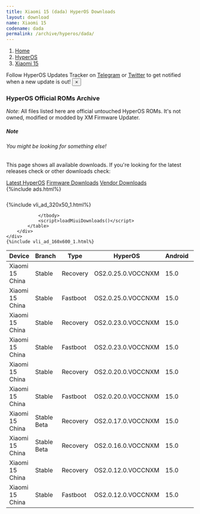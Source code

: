 ```yaml
---
title: Xiaomi 15 (dada) HyperOS Downloads
layout: download
name: Xiaomi 15
codename: dada
permalink: /archive/hyperos/dada/
---
```

<nav aria-label="breadcrumb">
    <ol class="breadcrumb">
        <li class="breadcrumb-item"><a href="/">Home</a></li>
        <li class="breadcrumb-item"><a href="/hyperos/">HyperOS</a></li>
        <li class="breadcrumb-item active" aria-current="page"><a href="/hyperos/dada/">Xiaomi 15</a></li>
    </ol>
</nav>
<div class="alert alert-primary alert-dismissible fade show" role="alert">
    Follow HyperOS Updates Tracker on <a href="https://t.me/MIUIUpdatesTracker" class="alert-link">Telegram</a>
     or <a href="https://twitter.com/MiFwUpdater" class="alert-link">Twitter</a> to get notified when a new update is out!
    <button type="button" class="close" data-dismiss="alert" aria-label="Close">
        <span aria-hidden="true">&times;</span>
    </button>
</div>

### HyperOS Official ROMs Archive
*Note*: All files listed here are official untouched HyperOS ROMs. It's not owned, modified or modded by XM Firmware Updater.
<div class="card">
  <div class="card-body">
    <h5 class="card-title">Note</h5>
    <h6 class="card-subtitle mb-2 text-muted">You might be looking for something else!</h6>
    <p class="card-text">This page shows all available downloads.
     If you're looking for the latest releases check or other downloads check:</p>
    <a href="/hyperos/dada/" class="card-link">Latest HyperOS</a>
    <a href="/firmware/dada/" class="card-link">Firmware Downloads</a>
    <a href="/vendor/dada/" class="card-link">Vendor Downloads</a>
  </div>
</div>
{%include ads.html%}
<div class="row justify-content-center">
    <div class="col-10">
        <div class="table-responsive-md" style="margin-top: 25px;">
            {%include vli_ad_320x50_1.html%}
            <table id="miui" class="display dt-responsive nowrap compact table table-striped table-hover table-sm">
                <thead class="thead-dark">
                    <tr>
                        <th data-ref="device">Device</th>
                        <th data-ref="branch">Branch</th>
                        <th data-ref="type">Type</th>
                        <th data-ref="miui">HyperOS</th>
                        <th data-ref="android">Android</th>
                        <th data-ref="size">Size</th>
                        <th data-ref="size">Date</th>
                        <th data-ref="link">Link</th>
                    </tr>
                </thead>
                <tbody>
                <tr><td>Xiaomi 15 China</td><td>Stable</td><td>Recovery</td><td>OS2.0.25.0.VOCCNXM</td><td>15.0</td><td>7.6 GB</td><td>2024-11-29</td><td><a href="/hyperos/dada/stable/OS2.0.25.0.VOCCNXM/">Download</a></td></tr>
<tr><td>Xiaomi 15 China</td><td>Stable</td><td>Fastboot</td><td>OS2.0.25.0.VOCCNXM</td><td>15.0</td><td>10.6 GB</td><td>2024-11-27</td><td><a href="/hyperos/dada/stable/OS2.0.25.0.VOCCNXM/">Download</a></td></tr>
<tr><td>Xiaomi 15 China</td><td>Stable</td><td>Recovery</td><td>OS2.0.23.0.VOCCNXM</td><td>15.0</td><td>7.6 GB</td><td>2024-11-21</td><td><a href="/hyperos/dada/stable/OS2.0.23.0.VOCCNXM/">Download</a></td></tr>
<tr><td>Xiaomi 15 China</td><td>Stable</td><td>Fastboot</td><td>OS2.0.23.0.VOCCNXM</td><td>15.0</td><td>10.6 GB</td><td>2024-11-20</td><td><a href="/hyperos/dada/stable/OS2.0.23.0.VOCCNXM/">Download</a></td></tr>
<tr><td>Xiaomi 15 China</td><td>Stable</td><td>Recovery</td><td>OS2.0.20.0.VOCCNXM</td><td>15.0</td><td>7.5 GB</td><td>2024-11-13</td><td><a href="/hyperos/dada/stable/OS2.0.20.0.VOCCNXM/">Download</a></td></tr>
<tr><td>Xiaomi 15 China</td><td>Stable</td><td>Fastboot</td><td>OS2.0.20.0.VOCCNXM</td><td>15.0</td><td>10.5 GB</td><td>2024-11-12</td><td><a href="/hyperos/dada/stable/OS2.0.20.0.VOCCNXM/">Download</a></td></tr>
<tr><td>Xiaomi 15 China</td><td>Stable Beta</td><td>Recovery</td><td>OS2.0.17.0.VOCCNXM</td><td>15.0</td><td>7.5 GB</td><td>2024-11-08</td><td><a href="/hyperos/dada/stable beta/OS2.0.17.0.VOCCNXM/">Download</a></td></tr>
<tr><td>Xiaomi 15 China</td><td>Stable Beta</td><td>Recovery</td><td>OS2.0.16.0.VOCCNXM</td><td>15.0</td><td>7.5 GB</td><td>2024-11-03</td><td><a href="/hyperos/dada/stable beta/OS2.0.16.0.VOCCNXM/">Download</a></td></tr>
<tr><td>Xiaomi 15 China</td><td>Stable</td><td>Recovery</td><td>OS2.0.12.0.VOCCNXM</td><td>15.0</td><td>7.5 GB</td><td>2024-10-29</td><td><a href="/hyperos/dada/stable/OS2.0.12.0.VOCCNXM/">Download</a></td></tr>
<tr><td>Xiaomi 15 China</td><td>Stable</td><td>Fastboot</td><td>OS2.0.12.0.VOCCNXM</td><td>15.0</td><td>10.5 GB</td><td>2024-10-26</td><td><a href="/hyperos/dada/stable/OS2.0.12.0.VOCCNXM/">Download</a></td></tr>

                </tbody>
                <script>loadMiuiDownloads()</script>
            </table>
        </div>
    </div>
    {%include vli_ad_160x600_1.html%}
</div>
